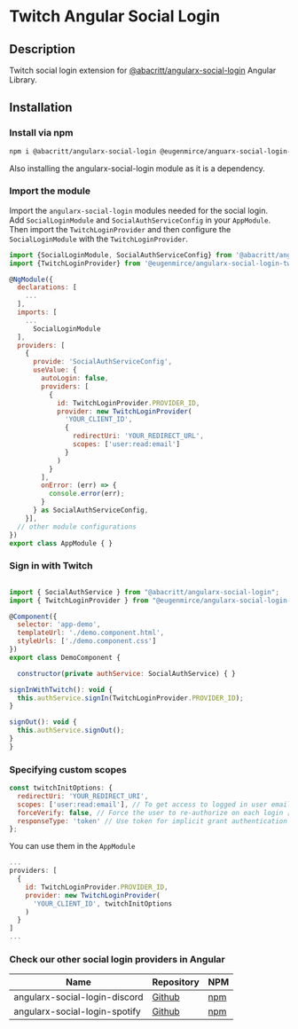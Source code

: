 # Twitch Angular Social Login

## Description
Twitch social login extension for [@abacritt/angularx-social-login](https://github.com/abacritt/angularx-social-login) Angular Library.

## Installation

### Install via npm
```bash
npm i @abacritt/angularx-social-login @eugenmirce/anguarx-social-login-twitch
```
Also installing the angularx-social-login module as it is a dependency.


### Import the module
Import the `angularx-social-login` modules needed for the social login.  
Add `SocialLoginModule` and `SocialAuthServiceConfig` in your `AppModule`. Then import the `TwitchLoginProvider` and then configure the `SocialLoginModule` with the `TwitchLoginProvider`.
```javascript
import {SocialLoginModule, SocialAuthServiceConfig} from '@abacritt/angularx-social-login';
import {TwitchLoginProvider} from '@eugenmirce/angularx-social-login-twitch';

@NgModule({
  declarations: [
    ...
  ],
  imports: [
    ...
      SocialLoginModule
  ],
  providers: [
    {
      provide: 'SocialAuthServiceConfig',
      useValue: {
        autoLogin: false,
        providers: [
          {
            id: TwitchLoginProvider.PROVIDER_ID,
            provider: new TwitchLoginProvider(
              'YOUR_CLIENT_ID',
              {
                redirectUri: 'YOUR_REDIRECT_URL',
                scopes: ['user:read:email']
              }
            )
          }
        ],
        onError: (err) => {
          console.error(err);
        }
      } as SocialAuthServiceConfig,
    }],
  // other module configurations
})
export class AppModule { }
```

### Sign in with Twitch

```javascript

import { SocialAuthService } from "@abacritt/angularx-social-login";
import { TwitchLoginProvider } from "@eugenmirce/angularx-social-login-twitch";

@Component({
  selector: 'app-demo',
  templateUrl: './demo.component.html',
  styleUrls: ['./demo.component.css']
})
export class DemoComponent {

  constructor(private authService: SocialAuthService) { }

signInWithTwitch(): void {
  this.authService.signIn(TwitchLoginProvider.PROVIDER_ID);
}

signOut(): void {
  this.authService.signOut();
}
}
```

### Specifying custom scopes
```javascript
const twitchInitOptions: {
  redirectUri: 'YOUR_REDIRECT_URI',
  scopes: ['user:read:email'], // To get access to logged in user email information
  forceVerify: false, // Force the user to re-authorize on each login [default is false]
  responseType: 'token' // Use token for implicit grant authentication flow that is the one supported
};
```
You can use them in the `AppModule`
```javascript
...
providers: [
  {
    id: TwitchLoginProvider.PROVIDER_ID,
    provider: new TwitchLoginProvider(
      'YOUR_CLIENT_ID', twitchInitOptions
    )
  }
]
...
```

### Check our other social login providers in Angular

| Name                          | Repository                                                            | NPM                                                                            |
|-------------------------------|-----------------------------------------------------------------------|--------------------------------------------------------------------------------|
| angularx-social-login-discord | [Github](https://github.com/eugenmirce/angularx-social-login-discord) | [npm](https://www.npmjs.com/package/@eugenmirce/angularx-social-login-discord) |
| angularx-social-login-spotify | [Github](https://github.com/eugenmirce/angularx-social-login-spotify) | [npm](https://www.npmjs.com/package/@eugenmirce/angularx-social-login-spotify) |
